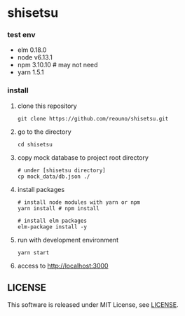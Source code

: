 # shisetsu

### test env

- elm 0.18.0
- node v6.13.1
- npm 3.10.10 # may not need
- yarn 1.5.1

### install

1. clone this repository

    ```
    git clone https://github.com/reouno/shisetsu.git
    ```

2. go to the directory

    ```
    cd shisetsu
    ```

3. copy mock database to project root directory

    ```
    # under [shisetsu directory]
    cp mock_data/db.json ./
    ```

4. install packages

    ```
    # install node modules with yarn or npm
    yarn install # npm install

    # install elm packages
    elm-package install -y
    ```
5. run with development environment

    ```
    yarn start
    ```
6. access to [http://localhost:3000](http://localhost:3000)

## LICENSE

This software is released under MIT License, see [LICENSE](https://github.com/reouno/shisetsu/blob/add-license-1/LICENSE).
